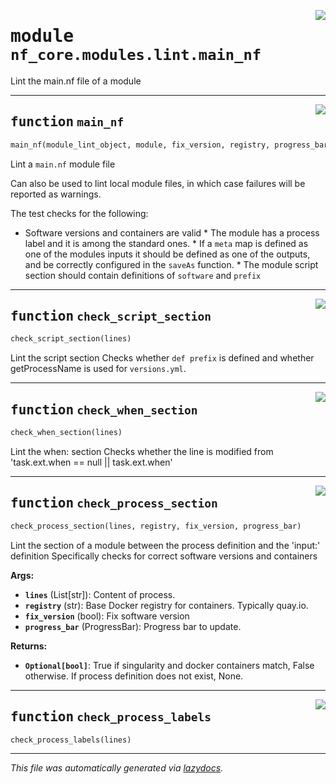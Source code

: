<!-- markdownlint-disable -->

<a href="../../nf_core/modules/lint/main_nf.py#L0"><img align="right" style="float:right;" src="https://img.shields.io/badge/-source-cccccc?style=flat-square"></a>

# <kbd>module</kbd> `nf_core.modules.lint.main_nf`
Lint the main.nf file of a module 


---

<a href="../../nf_core/modules/lint/main_nf.py#L20"><img align="right" style="float:right;" src="https://img.shields.io/badge/-source-cccccc?style=flat-square"></a>

## <kbd>function</kbd> `main_nf`

```python
main_nf(module_lint_object, module, fix_version, registry, progress_bar)
```

Lint a ``main.nf`` module file 

Can also be used to lint local module files, in which case failures will be reported as warnings. 

The test checks for the following: 

* Software versions and containers are valid * The module has a process label and it is among  the standard ones. * If a ``meta`` map is defined as one of the modules  inputs it should be defined as one of the outputs,  and be correctly configured in the ``saveAs`` function. * The module script section should contain definitions  of ``software`` and ``prefix`` 


---

<a href="../../nf_core/modules/lint/main_nf.py#L171"><img align="right" style="float:right;" src="https://img.shields.io/badge/-source-cccccc?style=flat-square"></a>

## <kbd>function</kbd> `check_script_section`

```python
check_script_section(lines)
```

Lint the script section Checks whether `def prefix` is defined and whether getProcessName is used for `versions.yml`. 


---

<a href="../../nf_core/modules/lint/main_nf.py#L192"><img align="right" style="float:right;" src="https://img.shields.io/badge/-source-cccccc?style=flat-square"></a>

## <kbd>function</kbd> `check_when_section`

```python
check_when_section(lines)
```

Lint the when: section Checks whether the line is modified from 'task.ext.when == null || task.ext.when' 


---

<a href="../../nf_core/modules/lint/main_nf.py#L212"><img align="right" style="float:right;" src="https://img.shields.io/badge/-source-cccccc?style=flat-square"></a>

## <kbd>function</kbd> `check_process_section`

```python
check_process_section(lines, registry, fix_version, progress_bar)
```

Lint the section of a module between the process definition and the 'input:' definition Specifically checks for correct software versions and containers 



**Args:**
 
 - <b>`lines`</b> (List[str]):  Content of process. 
 - <b>`registry`</b> (str):  Base Docker registry for containers. Typically quay.io. 
 - <b>`fix_version`</b> (bool):  Fix software version 
 - <b>`progress_bar`</b> (ProgressBar):  Progress bar to update. 



**Returns:**
 
 - <b>`Optional[bool]`</b>:  True if singularity and docker containers match, False otherwise. If process definition does not exist, None. 


---

<a href="../../nf_core/modules/lint/main_nf.py#L436"><img align="right" style="float:right;" src="https://img.shields.io/badge/-source-cccccc?style=flat-square"></a>

## <kbd>function</kbd> `check_process_labels`

```python
check_process_labels(lines)
```








---

_This file was automatically generated via [lazydocs](https://github.com/ml-tooling/lazydocs)._
